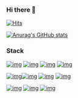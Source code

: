 ### Hi there 👋

<!--
**JuneHyung/JuneHyung** is a ✨ _special_ ✨ repository because its `README.md` (this file) appears on your GitHub profile.

Here are some ideas to get you started:

- 🔭 I’m currently working on ...
- 🌱 I’m currently learning ...
- 👯 I’m looking to collaborate on ...
- 🤔 I’m looking for help with ...
- 💬 Ask me about ...
- 📫 How to reach me: ...
- 😄 Pronouns: ...
- ⚡ Fun fact: ...
-->
[![Hits](https://hits.seeyoufarm.com/api/count/incr/badge.svg?url=https%3A%2F%2Fgithub.com%2FJuneHyung%2Fhit-counter&count_bg=%2379C83D&title_bg=%23555555&icon=&icon_color=%23E7E7E7&title=hits&edge_flat=false)](https://hits.seeyoufarm.com)

[![Anurag's GitHub stats](https://github-readme-stats.vercel.app/api?username=JuneHyung)](https://github.com/anuraghazra/github-readme-stats)

### Stack


[![img](https://camo.githubusercontent.com/372dfe5550512c1b2e7e3649ea92a5cbadeec44a51c3b2bf822fe2a7a22c13d7/68747470733a2f2f696d672e736869656c64732e696f2f62616467652f4a6176612d3030373339363f7374796c653d666c61742d737175617265266c6f676f3d4a617661266c6f676f436f6c6f723d7768697465)](https://camo.githubusercontent.com/372dfe5550512c1b2e7e3649ea92a5cbadeec44a51c3b2bf822fe2a7a22c13d7/68747470733a2f2f696d672e736869656c64732e696f2f62616467652f4a6176612d3030373339363f7374796c653d666c61742d737175617265266c6f676f3d4a617661266c6f676f436f6c6f723d7768697465) [![img](https://camo.githubusercontent.com/1a2432fe733ac4772ad5036bd3f66738d9a9c4471bba0617c8ea93c34d54102a/68747470733a2f2f696d672e736869656c64732e696f2f62616467652f48544d4c352d4533344632363f7374796c653d666c61742d737175617265266c6f676f3d48544d4c35266c6f676f436f6c6f723d7768697465)](https://camo.githubusercontent.com/1a2432fe733ac4772ad5036bd3f66738d9a9c4471bba0617c8ea93c34d54102a/68747470733a2f2f696d672e736869656c64732e696f2f62616467652f48544d4c352d4533344632363f7374796c653d666c61742d737175617265266c6f676f3d48544d4c35266c6f676f436f6c6f723d7768697465) [![img](https://camo.githubusercontent.com/59f34522112650b0eb7e9542af81c8129193d96002728d451069d002d30b17a0/68747470733a2f2f696d672e736869656c64732e696f2f62616467652f435353332d3135373242363f7374796c653d666c61742d737175617265266c6f676f3d43535333266c6f676f436f6c6f723d7768697465)](https://camo.githubusercontent.com/59f34522112650b0eb7e9542af81c8129193d96002728d451069d002d30b17a0/68747470733a2f2f696d672e736869656c64732e696f2f62616467652f435353332d3135373242363f7374796c653d666c61742d737175617265266c6f676f3d43535333266c6f676f436f6c6f723d7768697465) [![img](https://camo.githubusercontent.com/2881afcf7b391b089c869b4c62d3c66b49f3b799b85df759df21fd330db1daa1/68747470733a2f2f696d672e736869656c64732e696f2f62616467652f4a6176615363726970742d4637444631453f7374796c653d666c61742d737175617265266c6f676f3d4a617661536372697074266c6f676f436f6c6f723d626c61636b)](https://camo.githubusercontent.com/2881afcf7b391b089c869b4c62d3c66b49f3b799b85df759df21fd330db1daa1/68747470733a2f2f696d672e736869656c64732e696f2f62616467652f4a6176615363726970742d4637444631453f7374796c653d666c61742d737175617265266c6f676f3d4a617661536372697074266c6f676f436f6c6f723d626c61636b)

 [![img](https://camo.githubusercontent.com/da541862f986d231c5bffe6aba7460f9b63794f6566456fc6d160b8932c1827c/68747470733a2f2f696d672e736869656c64732e696f2f62616467652f537072696e67426f6f742d3644423333463f7374796c653d666c61742d737175617265266c6f676f3d737072696e67266c6f676f436f6c6f723d7768697465)](https://camo.githubusercontent.com/da541862f986d231c5bffe6aba7460f9b63794f6566456fc6d160b8932c1827c/68747470733a2f2f696d672e736869656c64732e696f2f62616467652f537072696e67426f6f742d3644423333463f7374796c653d666c61742d737175617265266c6f676f3d737072696e67266c6f676f436f6c6f723d7768697465)[![img](https://camo.githubusercontent.com/373d4fa9ba9245d811336f29bdca4617c00739b772ec8f2ef6ed0f9e7a42e81d/68747470733a2f2f696d672e736869656c64732e696f2f62616467652f4d7953514c2d3434373941313f7374796c653d666c61742d737175617265266c6f676f3d4d7953514c266c6f676f436f6c6f723d7768697465)](https://camo.githubusercontent.com/373d4fa9ba9245d811336f29bdca4617c00739b772ec8f2ef6ed0f9e7a42e81d/68747470733a2f2f696d672e736869656c64732e696f2f62616467652f4d7953514c2d3434373941313f7374796c653d666c61742d737175617265266c6f676f3d4d7953514c266c6f676f436f6c6f723d7768697465) [![img](https://camo.githubusercontent.com/d69c9290fbf8161572d52ffdd1a545dbee763d9b7ed003202d175bc3e599cc07/68747470733a2f2f696d672e736869656c64732e696f2f62616467652f5675652e6a732d3446433038443f7374796c653d666c61742d737175617265266c6f676f3d7675652d646f742d6a73266c6f676f436f6c6f723d7768697465)](https://camo.githubusercontent.com/d69c9290fbf8161572d52ffdd1a545dbee763d9b7ed003202d175bc3e599cc07/68747470733a2f2f696d672e736869656c64732e696f2f62616467652f5675652e6a732d3446433038443f7374796c653d666c61742d737175617265266c6f676f3d7675652d646f742d6a73266c6f676f436f6c6f723d7768697465) [![img](https://camo.githubusercontent.com/293a060c9d1c0aaf7f13aef71b5354a4ea2cb5ee7ec275d5db9cf94a7fb01761/68747470733a2f2f696d672e736869656c64732e696f2f62616467652f567565746966792d3138363743303f7374796c653d666c61742d737175617265266c6f676f3d56756574696679266c6f676f436f6c6f723d7768697465)](https://camo.githubusercontent.com/293a060c9d1c0aaf7f13aef71b5354a4ea2cb5ee7ec275d5db9cf94a7fb01761/68747470733a2f2f696d672e736869656c64732e696f2f62616467652f567565746966792d3138363743303f7374796c653d666c61742d737175617265266c6f676f3d56756574696679266c6f676f436f6c6f723d7768697465) 

 [![img](https://camo.githubusercontent.com/01504daa1be08e9f944dd9de6e992d43c1f871770fa8fb2cf7ff6915d973f495/68747470733a2f2f696d672e736869656c64732e696f2f62616467652f4769744875622d3138313731373f7374796c653d666c61742d737175617265266c6f676f3d476974487562266c6f676f436f6c6f723d7768697465)](https://camo.githubusercontent.com/01504daa1be08e9f944dd9de6e992d43c1f871770fa8fb2cf7ff6915d973f495/68747470733a2f2f696d672e736869656c64732e696f2f62616467652f4769744875622d3138313731373f7374796c653d666c61742d737175617265266c6f676f3d476974487562266c6f676f436f6c6f723d7768697465) [![img](https://camo.githubusercontent.com/91271f210478908838baa7463daa6af4c78827b2d4d0a1ddfcdaf254b41edf87/68747470733a2f2f696d672e736869656c64732e696f2f62616467652f4769742d4630353033323f7374796c653d666c61742d737175617265266c6f676f3d476974266c6f676f436f6c6f723d7768697465)](https://camo.githubusercontent.com/91271f210478908838baa7463daa6af4c78827b2d4d0a1ddfcdaf254b41edf87/68747470733a2f2f696d672e736869656c64732e696f2f62616467652f4769742d4630353033323f7374796c653d666c61742d737175617265266c6f676f3d476974266c6f676f436f6c6f723d7768697465) [![img](https://camo.githubusercontent.com/b6ca5ba7bbb388c481deb480f5695cd0602dd93181535d15175c3383533eeefb/68747470733a2f2f696d672e736869656c64732e696f2f62616467652f4a6972612d3030353243433f7374796c653d666c61742d737175617265266c6f676f3d4a6972612d536f667477617265266c6f676f436f6c6f723d7768697465)](https://camo.githubusercontent.com/b6ca5ba7bbb388c481deb480f5695cd0602dd93181535d15175c3383533eeefb/68747470733a2f2f696d672e736869656c64732e696f2f62616467652f4a6972612d3030353243433f7374796c653d666c61742d737175617265266c6f676f3d4a6972612d536f667477617265266c6f676f436f6c6f723d7768697465)

